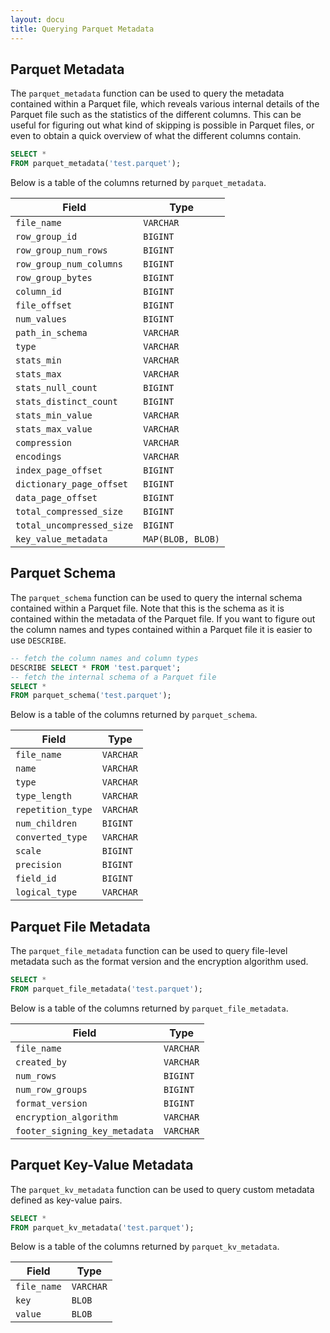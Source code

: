 ```yaml
---
layout: docu
title: Querying Parquet Metadata
---
```


## Parquet Metadata

The `parquet_metadata` function can be used to query the metadata contained within a Parquet file, which reveals various internal details of the Parquet file such as the statistics of the different columns. This can be useful for figuring out what kind of skipping is possible in Parquet files, or even to obtain a quick overview of what the different columns contain.

```sql
SELECT *
FROM parquet_metadata('test.parquet');
```

Below is a table of the columns returned by `parquet_metadata`.

<div class="narrow_table"></div>

| Field                     | Type              |
| ------------------------- | ----------------- |
| `file_name`               | `VARCHAR`         |
| `row_group_id`            | `BIGINT`          |
| `row_group_num_rows`      | `BIGINT`          |
| `row_group_num_columns`   | `BIGINT`          |
| `row_group_bytes`         | `BIGINT`          |
| `column_id`               | `BIGINT`          |
| `file_offset`             | `BIGINT`          |
| `num_values`              | `BIGINT`          |
| `path_in_schema`          | `VARCHAR`         |
| `type`                    | `VARCHAR`         |
| `stats_min`               | `VARCHAR`         |
| `stats_max`               | `VARCHAR`         |
| `stats_null_count`        | `BIGINT`          |
| `stats_distinct_count`    | `BIGINT`          |
| `stats_min_value`         | `VARCHAR`         |
| `stats_max_value`         | `VARCHAR`         |
| `compression`             | `VARCHAR`         |
| `encodings`               | `VARCHAR`         |
| `index_page_offset`       | `BIGINT`          |
| `dictionary_page_offset`  | `BIGINT`          |
| `data_page_offset`        | `BIGINT`          |
| `total_compressed_size`   | `BIGINT`          |
| `total_uncompressed_size` | `BIGINT`          |
| `key_value_metadata`      | `MAP(BLOB, BLOB)` |


## Parquet Schema

The `parquet_schema` function can be used to query the internal schema contained within a Parquet file. Note that this is the schema as it is contained within the metadata of the Parquet file. If you want to figure out the column names and types contained within a Parquet file it is easier to use `DESCRIBE`.

```sql
-- fetch the column names and column types
DESCRIBE SELECT * FROM 'test.parquet';
-- fetch the internal schema of a Parquet file
SELECT *
FROM parquet_schema('test.parquet');
```

Below is a table of the columns returned by `parquet_schema`.

<div class="narrow_table"></div>

| Field             | Type      |
| ----------------- | --------- |
| `file_name`       | `VARCHAR` |
| `name`            | `VARCHAR` |
| `type`            | `VARCHAR` |
| `type_length`     | `VARCHAR` |
| `repetition_type` | `VARCHAR` |
| `num_children`    | `BIGINT`  |
| `converted_type`  | `VARCHAR` |
| `scale`           | `BIGINT`  |
| `precision`       | `BIGINT`  |
| `field_id`        | `BIGINT`  |
| `logical_type`    | `VARCHAR` |

## Parquet File Metadata

The `parquet_file_metadata` function can be used to query file-level metadata such as the format version and the encryption algorithm used.

```sql
SELECT *
FROM parquet_file_metadata('test.parquet');
```

Below is a table of the columns returned by `parquet_file_metadata`.

<div class="narrow_table"></div>

| Field                         | Type      |
| ----------------------------- | --------- |
| `file_name`                   | `VARCHAR` |
| `created_by`                  | `VARCHAR` |
| `num_rows`                    | `BIGINT`  |
| `num_row_groups`              | `BIGINT`  |
| `format_version`              | `BIGINT`  |
| `encryption_algorithm`        | `VARCHAR` |
| `footer_signing_key_metadata` | `VARCHAR` |

## Parquet Key-Value Metadata

The `parquet_kv_metadata` function can be used to query custom metadata defined as key-value pairs.

```sql
SELECT *
FROM parquet_kv_metadata('test.parquet');
```

Below is a table of the columns returned by `parquet_kv_metadata`.

<div class="narrow_table"></div>

| Field       | Type      |
| ----------- | --------- |
| `file_name` | `VARCHAR` |
| `key`       | `BLOB`    |
| `value`     | `BLOB`    |
